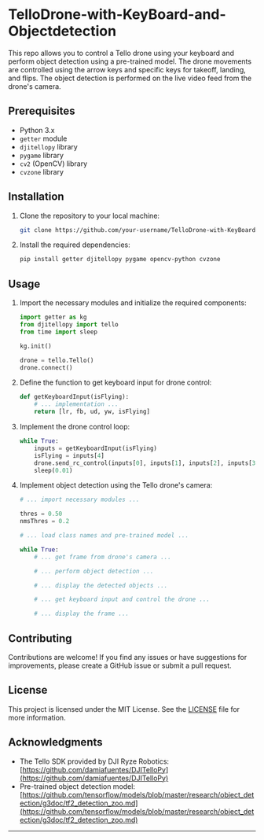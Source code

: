 # TelloDrone-with-KeyBoard-and-Objectdetection

This repo allows you to control a Tello drone using your keyboard and perform object detection using a pre-trained model. The drone movements are controlled using the arrow keys and specific keys for takeoff, landing, and flips. The object detection is performed on the live video feed from the drone's camera.

## Prerequisites

- Python 3.x
- `getter` module
- `djitellopy` library
- `pygame` library
- `cv2` (OpenCV) library
- `cvzone` library

## Installation

1. Clone the repository to your local machine:

   ```bash
   git clone https://github.com/your-username/TelloDrone-with-KeyBoard-and-Objectdetection.git
   ```

2. Install the required dependencies:

   ```bash
   pip install getter djitellopy pygame opencv-python cvzone
   ```

## Usage

1. Import the necessary modules and initialize the required components:

   ```python
   import getter as kg
   from djitellopy import tello
   from time import sleep

   kg.init()

   drone = tello.Tello()
   drone.connect()
   ```

2. Define the function to get keyboard input for drone control:

   ```python
   def getKeyboardInput(isFlying):
       # ... implementation ...
       return [lr, fb, ud, yw, isFlying]
   ```

3. Implement the drone control loop:

   ```python
   while True:
       inputs = getKeyboardInput(isFlying)
       isFlying = inputs[4]
       drone.send_rc_control(inputs[0], inputs[1], inputs[2], inputs[3])
       sleep(0.01)
   ```

4. Implement object detection using the Tello drone's camera:

   ```python
   # ... import necessary modules ...

   thres = 0.50
   nmsThres = 0.2

   # ... load class names and pre-trained model ...

   while True:
       # ... get frame from drone's camera ...

       # ... perform object detection ...

       # ... display the detected objects ...

       # ... get keyboard input and control the drone ...

       # ... display the frame ...

   ```

## Contributing

Contributions are welcome! If you find any issues or have suggestions for improvements, please create a GitHub issue or submit a pull request.

## License

This project is licensed under the MIT License. See the [LICENSE](LICENSE) file for more information.

## Acknowledgments

- The Tello SDK provided by DJI Ryze Robotics: [https://github.com/damiafuentes/DJITelloPy](https://github.com/damiafuentes/DJITelloPy)
- Pre-trained object detection model: [https://github.com/tensorflow/models/blob/master/research/object_detection/g3doc/tf2_detection_zoo.md](https://github.com/tensorflow/models/blob/master/research/object_detection/g3doc/tf2_detection_zoo.md)
---
